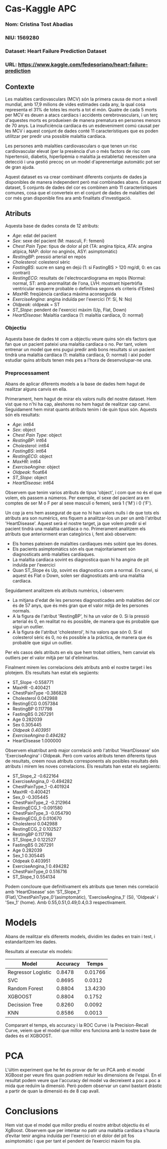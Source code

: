 # Cas-Kaggle APC

### Nom: Cristina Tost Abadias
### NIU: 1569280
### Dataset: Heart Failure Prediction Dataset
### URL: https://www.kaggle.com/fedesoriano/heart-failure-prediction


## Contexte
Les malalties cardiovasculars (MCV) són la primera causa de mort a nivell mundial, amb 17,9 milions de vides estimades cada any, la qual cosa representa el 31% de totes les morts a tot el món. Quatre de cada 5 morts per MCV es deuen a atacs cardíacs i accidents cerebrovasculars, i un terç d'aquestes morts es produeixen de manera prematura en persones menors de 70 anys. La insuficiència cardíaca és un esdeveniment comú causat per les MCV i aquest conjunt de dades conté 11 característiques que es poden utilitzar per predir una possible malaltia cardíaca.

Les persones amb malalties cardiovasculars o que tenen un risc cardiovascular elevat (per la presència d'un o més factors de risc com hipertensió, diabetis, hiperlipèmia o malaltia ja establerta) necessiten una detecció i una gestió precoç on un model d'aprenentatge automàtic pot ser de gran ajuda.

Aquest dataset es va crear combinant diferents conjunts de dades ja disponibles de manera independent però mai combinades abans. En aquest dataset, 5 conjunts de dades del cor es combinen amb 11 característiques comunes, cosa que el converteix en el conjunt de dades de malalties del cor més gran disponible fins ara amb finalitats d'investigació. 

## Atributs
Aquesta base de dades consta de 12 atributs:

  - *Age*: edat del pacient
  - *Sex*: sexe del pacient (M: masculi, F: femeni)
  - *Chest Pain Type*: tipus de dolor al pit (TA: angina típica, ATA: angina atípica, NAP: dolor no anginós, ASY: asimptomàtic)
  - *RestingBP*: pressió arterial en repòs
  - *Cholesterol*: colesterol sèric
  - *FastingBS*: sucre en sang en dejú (1: si FastingBS > 120 mg/dl, 0: en cas contrari)
  - *RestingECG*: resultats de l'electrocardiograma en repòs (Normal: normal, ST: amb anormalitat de l'ona, LVH: mostrant hipertròfia ventricular esquerre probable o definitiva segons els criteris d'Estes)
  - *MaxHR*: freqüència cardíaca màxima aconseguida
  - *ExerciseAngina*: angina induïda per l'exercici (Y: Sí, N: No)
  - *Oldpeak*: oldpeak = ST
  - *ST_Slope*: pendent de l'exercici màxim (Up, Flat, Down)
  - *HeartDisease*: Malaltia cardíaca (1: malaltia cardíaca, 0: normal)

### Objectiu

Aquesta base de dades té com a objectiu veure quins són els factors que fan que un pacient pateixi una malaltia cardíaca o no. Per tant, volem entrenar un model que ens pugui predir amb bons resultats si un pacient tindrà una malaltia cardíaca (1: malaltia cardíaca, 0: normal) i així poder estudiar quins atributs tenen més pes a l'hora de desenvolupar-ne una.

### Preprocessament

Abans de aplicar diferents models a la base de dades hem hagut de realitzar alguns canvis en ella.

Primerament, hem hagut de mirar els valors nulls del nostre dataset. Hem vist que no n'hi ha cap, aleshores no hem hagut de realitzar cap canvi. Seguidament hem mirat quants atributs tenim i de quin tipus són. Aquests són els resultats:

  - *Age*: int64
  - *Sex*: object
  - *Chest Pain Type*: object
  - *RestingBP*: int64
  - *Cholesterol*: int64
  - *FastingBS*: int64
  - *RestingECG*: object
  - *MaxHR*: int64
  - *ExerciseAngina*: object
  - *Oldpeak*: float64
  - *ST_Slope*: object
  - *HeartDisease*: int64

Observem que tenim varios atributs de tipus 'object', i com que no és el que volem, els passem a números. Per exemple, el sexe del pacient ara en comptes de ser M o F per al sexe masculí o femení, serà 1 ('M') i 0 ('F').

Un cop ja ens hem assegurat de que no hi han valors nulls i de que tots els atributs ara son numérics, ens fiquem a analitzar-los un per un amb l'atribut 'HeartDisease'. Aquest serà el nostre target, ja que volem predir si el pacient tindrà una malaltia cardíaca o no.
Primerament analitzem els atributs que anteriorment eran categòrics i, fent això observem:

  - Els homes pateixen de malalties cardíaques més sobint que les dones.
  - Els pacients asimptomàtics són els que majoritariament són diagnosticats amb malalties     cardíaques.
  - La malaltia cardíaca sovint es diagnostica quan hi ha angina de pit induïda per       l'exercici
  - Quan ST_Slope és Up, sovint es diagnostica com a normal. En canvi, si aquest és Flat o Down, solen ser diagnosticats amb una malaltia cardíaca.

Seguidament analitzem els atributs numèrics, i observem:

  - La mitjana d'edat de les persones diagnosticades amb malalties del cor és de 57 anys, que és més gran que el valor mitjà de les persones normals.
  -  A la figura de l'atribut 'RestingBP', hi ha un valor de 0. Si la pressió arterial és 0, en realitat no és possible, de manera que és probable que sigui un outlier.
  - A la figura de l'atribut 'cholesterol', hi ha valors que són 0. Si el colesterol sèric és 0, no és possible a la pràctica, de manera que és probable que sigui un outlier.

Per els casos dels atributs en els que hem trobat oitliers, hem canviat els outliers per el valor mitjà per tal d'eliminarlos.

Finalment mirem les correlacions dels atributs amb el nostre target i les plotejem. Els resultats han estat els següents:
  - ST_Slope         -0.558771
  - MaxHR            -0.400421
  - ChestPainType    -0.386828
  - Cholesterol       0.042988
  - RestingECG        0.057384
  - RestingBP         0.117798
  - FastingBS         0.267291
  - Age               0.282039
  - Sex               0.305445
  - *Oldpeak           0.403951*
  - *ExerciseAngina    0.494282*
  - HeartDisease      1.000000

Observem elsatribut amb major correlació amb l'atribut 'HeartDisease' són 'ExerciseAngina' i Oldpeak. Però com varios atributs tenen diferents tipus de resultats, creem nous atributs corresponents als posibles resultats dels atributs i mirem les noves correlacions. Els resultats han estat els següents:

  - ST_Slope_2         -0.622164
  - ExerciseAngina_0   -0.494282
  - ChestPainType_1    -0.401924
  - MaxHR              -0.400421
  - Sex_0              -0.305445
  - ChestPainType_2    -0.212964
  - RestingECG_1       -0.091580
  - ChestPainType_3    -0.054790
  - RestingECG_0        0.010670
  - Cholesterol         0.042988
  - RestingECG_2        0.102527
  - RestingBP           0.117798
  - ST_Slope_0          0.122527
  - FastingBS           0.267291
  - Age                 0.282039
  - Sex_1               0.305445
  - Oldpeak             0.403951
  - ExerciseAngina_1    0.494282
  - ChestPainType_0     0.516716
  - ST_Slope_1          0.554134

Podem concloure que definitivament els atributs que tenen més correlació amb 'HeartDisease' són 'ST_Slope_1' (Flat),'ChestPainType_0'(asimptomàtic), 'ExerciseAngina_1' (Si), 'Oldpeak' i 'Sex_1' (home). Amb 0.55,0.51,0.49,0.4,0.3 respectivament.

# Models

Abans de realitzar els diferents models, dividim les dades en train i test, i estandaritzem les dades.

Resultats al executar els models:

| Model | Accuracy | Temps |
| ------|----------|-------|
| Regressor Logístic | 0.8478 | 0.01766 |
| SVC | 0.8695 | 0.0312 |
| Random Forest | 0.8804 | 13.4230 |
| XGBOOST | 0.8804 | 0.1752 |
| Decission Tree | 0.8260 | 0.0092 |
| KNN | 0.8586 | 0.0013 |

Comparant el temps, els accuracy i la ROC Curve i la Precision-Recall Curve, veiem que el model que millor ens funciona amb la nostre base de dades és el XGBOOST.

# PCA

L'últim experiment que he fet és provar de fer un PCA amb el model XGBoost per veure fins quan podríem reduir les dimensions de l'espai. En el resultat podem veure que l'accuracy del model va decreixent a poc a poc a mida que reduïm la dimensió. Però podem observar un canvi bastant dràstic a partir de quan la dimensió és de 8 cap avall.


# Conclusions

Hem vist que el model que millor prediu el nostre atribut objectiu és el XgBoost. 
Observem que per intentar no patir una malaltía cardíaca s’hauria d’evitar tenir angina induïda per l'exercici on el dolor del pit fos asimptomàtic i que per tant el pendent de l’exercici màxim fos pla.






